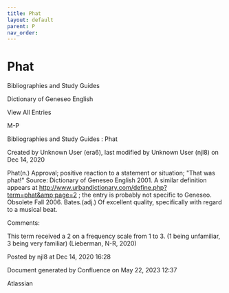 ```yaml
---
title: Phat
layout: default
parent: P
nav_order:
---
```


# Phat

Bibliographies and Study Guides

Dictionary of Geneseo English

View All Entries

M-P

Bibliographies and Study Guides : Phat

Created by  Unknown User (era6), last modified by  Unknown User (njl8) on Dec 14, 2020

Phat(n.) Approval; positive reaction to a statement or situation; &quot;That was phat!&quot; Source: Dictionary of Geneseo English 2001. A similar definition appears at http://www.urbandictionary.com/define.php?term=phat&amp;page=2 ; the entry is probably not specific to Geneseo. Obsolete Fall 2006. Bates.(adj.) Of excellent quality, specifically with regard to a musical beat.

Comments:

This term received a 2 on a frequency scale from 1 to 3. (1 being unfamiliar, 3 being very familiar) (Lieberman, N-R, 2020) 

Posted by njl8 at Dec 14, 2020 16:28

Document generated by Confluence on May 22, 2023 12:37

Atlassian
